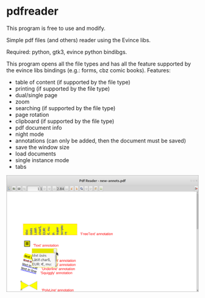 # pdfreader

This program is free to use and modify.

Simple pdf files (and others) reader using the Evince libs.

Required: python, gtk3, evince python bindibgs.

This program opens all the file types and has all the feature supported by the evince libs bindings (e.g.: forms, cbz comic books).
Features:
- table of content (if supported by the file type)
- printing (if supported by the file type)
- dual/single page
- zoom
- searching (if supported by the file type)
- page rotation
- clipboard (if supported by the file type)
- pdf document info
- night mode
- annotations (can only be added, then the document must be saved)
- save the window size
- load documents
- single instance mode
- tabs


![My image](https://github.com/frank038/pdfreader/blob/master/image.png)
